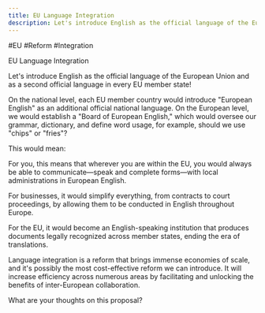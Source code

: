 ```yaml
---
title: EU Language Integration
description: Let's introduce English as the official language of the European Union and as a second official language in every EU member state!
---
```


#EU #Reform #Integration

EU Language Integration

Let's introduce English as the official language of the European Union and as a second official language in every EU member state!

On the national level, each EU member country would introduce "European English" as an additional official national language. On the European level, we would establish a "Board of European English," which would oversee our grammar, dictionary, and define word usage, for example, should we use "chips" or "fries"?

This would mean:

For you, this means that wherever you are within the EU, you would always be able to communicate—speak and complete forms—with local administrations in European English.

For businesses, it would simplify everything, from contracts to court proceedings, by allowing them to be conducted in English throughout Europe.

For the EU, it would become an English-speaking institution that produces documents legally recognized across member states, ending the era of translations.

Language integration is a reform that brings immense economies of scale, and it's possibly the most cost-effective reform we can introduce. It will increase efficiency across numerous areas by facilitating and unlocking the benefits of inter-European collaboration.

What are your thoughts on this proposal?
